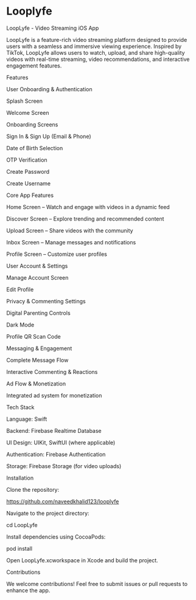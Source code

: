 # Looplyfe
LoopLyfe - Video Streaming iOS App

LoopLyfe is a feature-rich video streaming platform designed to provide users with a seamless and immersive viewing experience. Inspired by TikTok, LoopLyfe allows users to watch, upload, and share high-quality videos with real-time streaming, video recommendations, and interactive engagement features.

Features

User Onboarding & Authentication

Splash Screen

Welcome Screen

Onboarding Screens

Sign In & Sign Up (Email & Phone)

Date of Birth Selection

OTP Verification

Create Password

Create Username

Core App Features

Home Screen – Watch and engage with videos in a dynamic feed

Discover Screen – Explore trending and recommended content

Upload Screen – Share videos with the community

Inbox Screen – Manage messages and notifications

Profile Screen – Customize user profiles

User Account & Settings

Manage Account Screen

Edit Profile

Privacy & Commenting Settings

Digital Parenting Controls

Dark Mode

Profile QR Scan Code

Messaging & Engagement

Complete Message Flow

Interactive Commenting & Reactions

Ad Flow & Monetization

Integrated ad system for monetization

Tech Stack

Language: Swift

Backend: Firebase Realtime Database

UI Design: UIKit, SwiftUI (where applicable)

Authentication: Firebase Authentication

Storage: Firebase Storage (for video uploads)

Installation

Clone the repository:

https://github.com/naveedkhalid123/looplyfe

Navigate to the project directory:

cd LoopLyfe

Install dependencies using CocoaPods:

pod install

Open LoopLyfe.xcworkspace in Xcode and build the project.

Contributions

We welcome contributions! Feel free to submit issues or pull requests to enhance the app.


